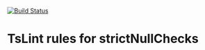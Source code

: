 [![Build Status](https://travis-ci.org/alhugone/tslint-strict-null-checks.svg?branch=master)](https://travis-ci.org/alhugone/tslint-strict-null-checks)

# TsLint rules for strictNullChecks


